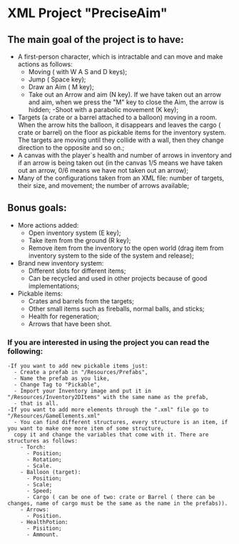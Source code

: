 # XML Project "PreciseAim"

## The main goal of the project is to have:
  - A first-person character, which is intractable and can move and make actions as follows:
      - Moving ( with W A S and D keys);
      - Jump ( Space key);
      - Draw an Aim ( M key);
      - Take out an Arrow and aim (N key). If we have taken out an arrow and aim, when we press the "M" key to close the Aim, the arrow is hidden;
      -Shoot with a parabolic movement (K key);
  - Targets (a crate or a barrel attached to a balloon) moving in a room. When the arrow hits the balloon, it disappears and leaves the cargo ( crate or barrel) on the floor as pickable items for the inventory system. The targets are moving until they collide with a wall, then they change direction to the opposite and so on.;
  - A canvas with the player`s health and number of arrows in inventory and if an arrow is being taken out (in the canvas 1/5 means we have taken out an arrow, 0/6 means we have not taken out an arrow);
  - Many of the configurations taken from an XML file: number of targets,  their size, and movement; the number of arrows available;
## Bonus goals:
  - More actions added:
    - Open inventory system (E key);
    - Take item from the ground (R key);
    - Remove item from the inventory to the open world (drag item from inventory system to the side of the system and release);
  - Brand new inventory system:
      - Different slots for different items;
      - Can be recycled and used in other projects because of good implementations;
  - Pickable items:
    - Crates and barrels from the targets;
    - Other small items such as fireballs, normal balls, and sticks;
    - Health for regeneration;
    - Arrows that have been shot.
  ### If you are interested in using the project you can read the following:
    -If you want to add new pickable items just:
      - Create a prefab in "/Resources/Prefabs",
      - Name the prefab as you like, 
      - Change Tag to "Pickable",
      - Import your Inventory image and put it in "/Resources/Inventory2DItems" with the same name as the prefab,
      - that is all.
    -If you want to add more elements through the ".xml" file go to "/Resources/GameElements.xml"
      - You can find different structures, every structure is an item, if you want to make one more item of some structure,
      copy it and change the variables that come with it. There are structures as follows:
        - Torch:
          - Position;
          - Rotation;
          - Scale.
        - Balloon (target):
          - Position;
          - Scale;
          - Speed;
          - Cargo ( can be one of two: crate or Barrel ( there can be changes, name of cargo must be the same as the name in the prefabs)).
        - Arrows:
          - Position.
        - HealthPotion:
          - Pisition;
          - Ammount.
        
  
